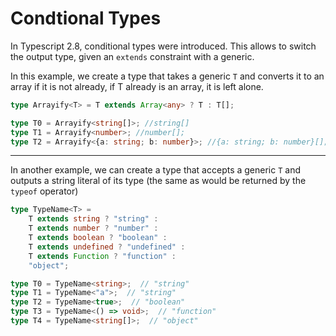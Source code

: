 # Condtional Types

In Typescript 2.8, conditional types were introduced. This allows to switch the output type, given an `extends` constraint with a generic.

In this example, we create a type that takes a generic `T` and converts it to an array if it is not already, if T already is an array, it is left alone.

```typescript
type Arrayify<T> = T extends Array<any> ? T : T[];

type T0 = Arrayify<string[]>; //string[]
type T1 = Arrayify<number>; //number[];
type T2 = Arrayify<{a: string; b: number}>; //{a: string; b: number}[];
```

---

In another example, we can create a type that accepts a generic `T` and outputs a string literal of its type (the same as would be returned by the `typeof` operator)

```typescript
type TypeName<T> =
    T extends string ? "string" :
    T extends number ? "number" :
    T extends boolean ? "boolean" :
    T extends undefined ? "undefined" :
    T extends Function ? "function" :
    "object";

type T0 = TypeName<string>;  // "string"
type T1 = TypeName<"a">;  // "string"
type T2 = TypeName<true>;  // "boolean"
type T3 = TypeName<() => void>;  // "function"
type T4 = TypeName<string[]>;  // "object"
```